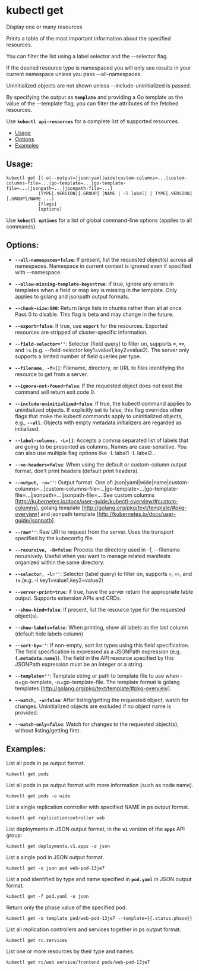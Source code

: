 # kubectl get

Display one or many resources

Prints a table of the most important information about the specified resources.

You can filter the list using a label selector and the --selector flag.

If the desired resource type is namespaced you will only see results in your current namespace unless you pass --all-namespaces.

Uninitialized objects are not shown unless --include-uninitialized is passed.

By specifying the output as **`template`** and providing a Go template as the value of the --template flag, you can filter the attributes of the fetched resources.

Use **`kubectl api-resources`** for a complete list of supported resources.

+ [Usage](#usage)
+ [Options](#options)
+ [Examples](#examples)

## Usage:

```
kubectl get [(-o|--output=)json|yaml|wide|custom-columns=...|custom-columns-file=...|go-template=...|go-template-file=...|jsonpath=...|jsonpath-file=...]
            (TYPE[.VERSION][.GROUP] [NAME | -l label] | TYPE[.VERSION][.GROUP]/NAME ...)
            [flags]
            [options]
```

Use **`kubectl options`** for a list of global command-line options (applies to all commands).

## Options:

+ **`--all-namespaces=false`**:
If present, list the requested object(s) across all namespaces. Namespace in current context is ignored even if specified with --namespace.

+ **`--allow-missing-template-keys=true`**:
If true, ignore any errors in templates when a field or map key is missing in the template. Only applies to golang and jsonpath output formats.

+ **`--chunk-size=500`**:
Return large lists in chunks rather than all at once. Pass 0 to disable. This flag is beta and may change in the future.

+ **`--export=false`**:
If true, use **`export`** for the resources.  Exported resources are stripped of cluster-specific information.

+ **`--field-selector=''`**:
Selector (field query) to filter on, supports **`=`**, **`==`**, and **`!=`**.(e.g. --field-selector key1=value1,key2=value2). The server only supports a limited number of field queries per type.

+ **`--filename, -f=[]`**:
Filename, directory, or URL to files identifying the resource to get from a server.

+ **`--ignore-not-found=false`**:
If the requested object does not exist the command will return exit code 0.

+ **`--include-uninitialized=false`**:
If true, the kubectl command applies to uninitialized objects. If explicitly set to false, this flag overrides other flags that make the kubectl commands apply to uninitialized objects, e.g., **`--all`**. Objects with empty metadata.initializers are regarded as initialized.

+ **`--label-columns, -L=[]`**:
Accepts a comma separated list of labels that are going to be presented as columns. Names are case-sensitive. You can also use multiple flag options like -L label1 -L label2...

+ **`--no-headers=false`**:
When using the default or custom-column output format, don't print headers (default print headers).

+ **`--output, -o=''`**:
Output format. One of: json|yaml|wide|name|custom-columns=...|custom-columns-file=...|go-template=...|go-template-file=...|jsonpath=...|jsonpath-file=... See custom columns [http://kubernetes.io/docs/user-guide/kubectl-overview/#custom-columns], golang template [http://golang.org/pkg/text/template/#pkg-overview] and jsonpath template [http://kubernetes.io/docs/user-guide/jsonpath].

+ **`--raw=''`**:
Raw URI to request from the server.  Uses the transport specified by the kubeconfig file.

+ **`--recursive, -R=false`**:
Process the directory used in -f, --filename recursively. Useful when you want to manage related manifests organized within the same directory.

+ **`--selector, -l=''`**:
Selector (label query) to filter on, supports **`=`**, **`==`**, and **`!=`**.(e.g. -l key1=value1,key2=value2)

+ **`--server-print=true`**:
If true, have the server return the appropriate table output. Supports extension APIs and CRDs.

+ **`--show-kind=false`**:
If present, list the resource type for the requested object(s).

+ **`--show-labels=false`**:
When printing, show all labels as the last column (default hide labels column)

+ **`--sort-by=''`**:
If non-empty, sort list types using this field specification.  The field specification is expressed as a JSONPath expression (e.g. **`{.metadata.name}`**). The field in the API resource specified by this JSONPath expression must be an integer or a string.

+ **`--template=''`**:
Template string or path to template file to use when -o=go-template, -o=go-template-file. The template format is golang templates [http://golang.org/pkg/text/template/#pkg-overview].

+ **`--watch, -w=false`**:
After listing/getting the requested object, watch for changes. Uninitialized objects are excluded if no object name is provided.

+ **`--watch-only=false`**:
Watch for changes to the requested object(s), without listing/getting first.

## Examples:

List all pods in ps output format.

```
kubectl get pods
```

List all pods in ps output format with more information (such as node name).

```
kubectl get pods -o wide
```

List a single replication controller with specified NAME in ps output format.

```
kubectl get replicationcontroller web
```

List deployments in JSON output format, in the **`v1`** version of the **`apps`** API group:

```
kubectl get deployments.v1.apps -o json
```

List a single pod in JSON output format.

```
kubectl get -o json pod web-pod-13je7
```

List a pod identified by type and name specified in **`pod.yaml`** in JSON output format.

```
kubectl get -f pod.yaml -o json
```

Return only the phase value of the specified pod.

```
kubectl get -o template pod/web-pod-13je7 --template={{.status.phase}}
```

List all replication controllers and services together in ps output format.

```
kubectl get rc,services
```

List one or more resources by their type and names.

```
kubectl get rc/web service/frontend pods/web-pod-13je7
```


